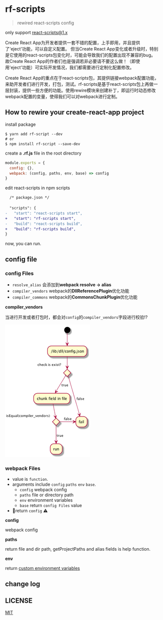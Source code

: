 # rf-scripts

> rewired react-scripts config

only support react-scripts@1.x

Create React App为开发者提供一套不错的配置，上手即用，并且提供了'eject'功能，可以自定义配置。
但当Create React App变化或者升级时，特别是它使用的react-scripts包变化时，可能会导致我们的配置出现不兼容的bug。
故Create React App的作者们也是强调若非必要请不要这么做！（即使用'eject'功能）可实际开发情况，我们都需要进行定制化配置修改。

Create React App的重点在于react-scripts包，其提供链接webpack配置功能，来助开发者们进行开发，打包，测试。rf-scripts是基于react-scripts包上再做一层封装，提供一些方便的功能。使用rewire模块来创建补丁，即运行时动态修改webpack配置的变量，使得我们可以对webpack进行定制。

## How to rewire your create-react-app project

install package

```shell
$ yarn add rf-script --dev
# or
$ npm install rf-script --save-dev
```

create a **.rf.js** file in the root directory

```javascript
module.exports = {
  config: {},
  webpack: (config, paths, env, base) => config
}
```

edit react-scripts in npm scripts

```diff
  /* package.json */

  "scripts": {
-   "start": "react-scripts start",
+   "start": "rf-scripts start",
-   "build": "react-scripts build",
+   "build": "rf-scripts build",
}
```

now, you can run.

## config file

### config Files

- `resolve_alias` 会添加到**webpack resolve -> alias**
- `compiler_vendors` webpack的**DllReferencePlugin**优化功能
- `compiler_commons` webpack的**CommonsChunkPlugin**优化功能

**compiler_vendors**

当进行开发或者打包时，都会对`config`的`compiler_vendors`字段进行校验⁉️

<div>
  <img src="https://github.com/Mrlyjoutlook/rf/blob/master/doc/check.png"/>
</div>

### webpack Files

- value is `function`.
- arguments include `config` `paths` `env` `base`.
  - `config` webpack config
  - `paths` file or directory path
  - `env` environment variables
  - `base` return `config Files` value
- return `config` ⚠️

**config**

webpack config

**paths**

return file and dir path, getProjectPaths and alias fields is help function.

**env**

return [custom environment variables](https://github.com/facebook/create-react-app/blob/master/packages/react-scripts/template/README.md#adding-custom-environment-variables)

## change log

## LICENSE

[MIT](https://github.com/Mrlyjoutlook/rf/blob/master/LICENSE)

